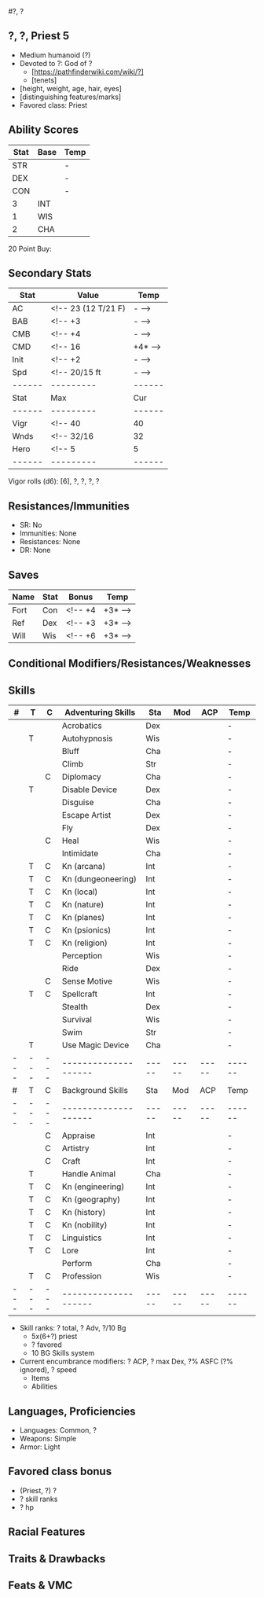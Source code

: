 #?, ?
## ?, ?, Priest 5
- Medium humanoid (?)
- Devoted to ?: God of ?
    - [https://pathfinderwiki.com/wiki/?]
    - [tenets]
- [height, weight, age, hair, eyes]
- [distinguishing features/marks]
- Favored class: Priest

## Ability Scores
| Stat | Base    | Temp |
|------|---------|------|
| STR  | <!-- 12 (+1) --> | -
| DEX  | <!-- 14 (+2) --> | -
| CON  | <!-- 16 (+3) --> | -
3| INT  | <!-- 20 (+5) --> | -
1| WIS  | <!-- 12 (+1) --> | -
2| CHA  | <!--  6 (-2) --> | -
20 Point Buy:

## Secondary Stats
| Stat | Value          | Temp      |
|------|----------------|-----------|
| AC   | <!-- 23 (12 T/21 F) | - -->
| BAB  | <!-- +3             | - -->
| CMB  | <!-- +4             | - -->
| CMD  | <!-- 16             | +4* -->
| Init | <!-- +2             | - -->
| Spd  | <!-- 20/15 ft       | - -->
|------|---------|------|-----------|
| Stat | Max     |  Cur | Temp      |
|------|---------|------|-----------|
| Vigr |   <!--    40 |   40 | 0 -->
| Wnds |   <!-- 32/16 |   32 | 0 -->
| Hero |   <!--     5 |    5 | 0 -->
|------|---------|------|-----------|
Vigor rolls (d6): [6], ?, ?, ?, ?
<!-- AC breakdown: +2 dex, +2 shield, +9 armor -->

## Resistances/Immunities
- SR: No
- Immunities: None
- Resistances: None
- DR: None

## Saves
| Name | Stat | Bonus | Temp |
|------|------|-------|------|
| Fort | Con  | <!-- +4    | +3* -->
| Ref  | Dex  | <!-- +3    | +3* -->
| Will | Wis  | <!-- +6    | +3* -->

## Conditional Modifiers/Resistances/Weaknesses

## Skills
| # | T | C | Adventuring Skills | Sta | Mod | ACP | Temp
|---|---|---|--------------------|-----|-----|-----|------
|   |   |   | Acrobatics         | Dex |     |     | -
|   | T |   | Autohypnosis       | Wis |     |     | -
|   |   |   | Bluff              | Cha |     |     | -
|   |   |   | Climb              | Str |     |     | -
|   |   | C | Diplomacy          | Cha |     |     | -
|   | T |   | Disable Device     | Dex |     |     | -
|   |   |   | Disguise           | Cha |     |     | -
|   |   |   | Escape Artist      | Dex |     |     | -
|   |   |   | Fly                | Dex |     |     | -
|   |   | C | Heal               | Wis |     |     | -
|   |   |   | Intimidate         | Cha |     |     | -
|   | T | C | Kn (arcana)        | Int |     |     | -
|   | T | C | Kn (dungeoneering) | Int |     |     | -
|   | T | C | Kn (local)         | Int |     |     | -
|   | T | C | Kn (nature)        | Int |     |     | -
|   | T | C | Kn (planes)        | Int |     |     | -
|   | T | C | Kn (psionics)      | Int |     |     | -
|   | T | C | Kn (religion)      | Int |     |     | -
|   |   |   | Perception         | Wis |     |     | -
|   |   |   | Ride               | Dex |     |     | -
|   |   | C | Sense Motive       | Wis |     |     | -
|   | T | C | Spellcraft         | Int |     |     | -
|   |   |   | Stealth            | Dex |     |     | -
|   |   |   | Survival           | Wis |     |     | -
|   |   |   | Swim               | Str |     |     | -
|   | T |   | Use Magic Device   | Cha |     |     | -
|---|---|---|--------------------|-----|-----|-----|------
| # | T | C | Background Skills  | Sta | Mod | ACP | Temp
|---|---|---|--------------------|-----|-----|-----|------
|   |   | C | Appraise           | Int |     |     | -
|   |   | C | Artistry           | Int |     |     | -
|   |   | C | Craft              | Int |     |     | -
|   | T |   | Handle Animal      | Cha |     |     | -
|   | T | C | Kn (engineering)   | Int |     |     | -
|   | T | C | Kn (geography)     | Int |     |     | -
|   | T | C | Kn (history)       | Int |     |     | -
|   | T | C | Kn (nobility)      | Int |     |     | -
|   | T | C | Linguistics        | Int |     |     | -
|   | T | C | Lore               | Int |     |     | -
|   |   |   | Perform            | Cha |     |     | -
|   | T | C | Profession         | Wis |     |     | -
|---|---|---|--------------------|-----|-----|-----|------

- Skill ranks: ? total, ? Adv, ?/10 Bg
    - 5x(6+?) priest
    - ? favored
    - 10 BG Skills system
- Current encumbrance modifiers: ? ACP, ? max Dex, ?% ASFC (?% ignored), ? speed
    - Items
    - Abilities

## Languages, Proficiencies
- Languages: Common, ?
- Weapons:   Simple
- Armor:     Light

## Favored class bonus
- (Priest, ?) ?
- ? skill ranks
- ? hp

## Racial Features

## Traits & Drawbacks

## Feats & VMC
